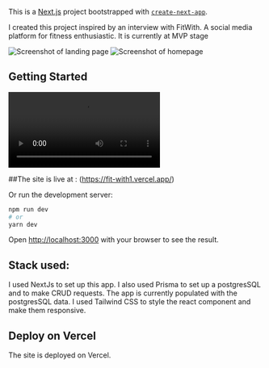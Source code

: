 This is a [Next.js](https://nextjs.org/) project bootstrapped with [`create-next-app`](https://github.com/vercel/next.js/tree/canary/packages/create-next-app).

I created this project inspired by an interview with FitWith. A social media platform for fitness enthusiastic. It is currently at MVP stage

![Screenshot of landing page](https://github.com/nadacoder2021/FitWith/blob/main/assets/page1.png)
![Screenshot of homepage](https://github.com/nadacoder2021/FitWith/blob/main/assets/page2.png)
## Getting Started


![Demo](https://user-images.githubusercontent.com/93179741/169365542-7105e2c6-8e6b-4566-a94c-3f4e445aa19c.mov)


##The site is live at : (https://fit-with1.vercel.app/)

Or run the development server:

```bash
npm run dev
# or
yarn dev
```

Open [http://localhost:3000](http://localhost:3000) with your browser to see the result.

## Stack used:

I used NextJs to set up this app. I also used Prisma to set up a postgresSQL and to make CRUD requests. The app is currently populated with the postgresSQL data. I used Tailwind CSS to style the react component and make them responsive. 

## Deploy on Vercel

The site is deployed on Vercel.
